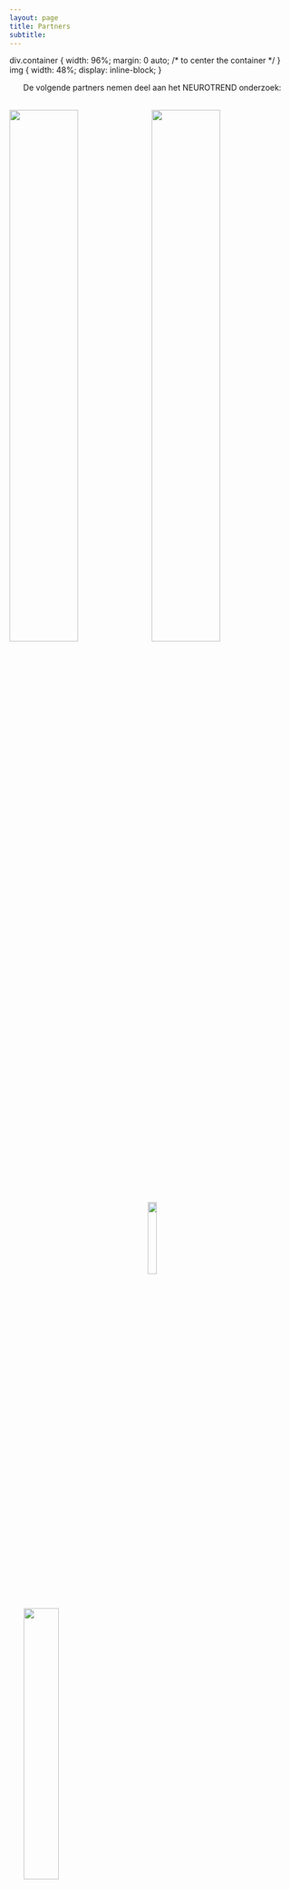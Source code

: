 ```yaml
---
layout: page
title: Partners
subtitle:
---
```


<html>
<head>
div.container {
  width: 96%;
  margin: 0 auto; /* to center the container */
}
img {
  width: 48%;
  display: inline-block;
}

</head>
<body>

<div align="center"> 
<p>
De volgende partners nemen deel aan het NEUROTREND onderzoek:
</p>
</div>

<br>
<img src="{{ 'img/tuelogo.png' | relative_url }}" style= "width:49%" />
<img src="{{ 'img/kempenhaeghelogo.png' | relative_url }}" style= "width:49%" />
<p style="text-align: center;">
<img src="{{ 'img/philipslogo.png' | relative_url }}" style= "width:18%" />
</p>
<p>
<img src="{{ 'img/hoboheeze_logo.png' | relative_url }}" style= "width:35%; margin-left:5%;" />
<img src="{{ 'img/eindhovenenginelogo.png' | relative_url }}" style= "width:35%; margin-left: 95%;" />
</p>

<div class="container">
  <img src="{{ 'img/tuelogo.png' | relative_url }}" />
  <img src="{{ 'img/kempenhaeghelogo.png' | relative_url }}" />
</div>

</body>
</html>




